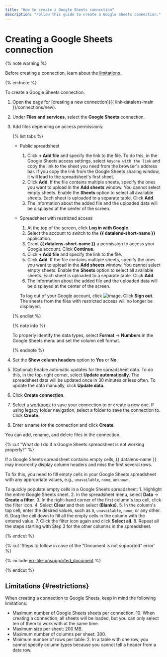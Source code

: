 ```yaml
---
title: "How to create a Google Sheets connection"
description: "Follow this guide to create a Google Sheets connection."
---
```


# Creating a Google Sheets connection

{% note warning %}


Before creating a connection, learn about the [limitations](#restrictions).

{% endnote %}

To create a Google Sheets connection:

1. Open the page for [creating a new connection]({{ link-datalens-main }}/connections/new).
1. Under **Files and services**, select the **Google Sheets** connection.


1. Add files depending on access permissions:

   {% list tabs %}

   - Public spreadsheet

      1. Click **+ Add file** and specify the link to the file. To do this, in the Google Sheets access settings, select `Anyone with the link` and copy the link to the sheet you need from the browser's address bar. If you copy the link from the Google Sheets sharing window, it will lead to the spreadsheet's first sheet.
      1. Click **Add**. If the file contains multiple sheets, specify the ones you want to upload in the **Add sheets** window. You cannot select empty sheets. Enable the **Sheets** option to select all available sheets. Each sheet is uploaded to a separate table. Click **Add**.
      1. The information about the added file and the uploaded data will be displayed at the center of the screen.

   - Spreadsheet with restricted access

      1. At the top of the screen, click **Log in with Google**.
      1. Select the account to switch to the **{{ datalens-short-name }}** application.
      1. Grant **{{ datalens-short-name }}** a permission to access your Google account. Click **Continue**.
      1. Click **+ Add file** and specify the link to the file.
      1. Click **Add**. If the file contains multiple sheets, specify the ones you want to upload in the **Add sheets** window. You cannot select empty sheets. Enable the **Sheets** option to select all available sheets. Each sheet is uploaded to a separate table. Click **Add**.
      1. The information about the added file and the uploaded data will be displayed at the center of the screen.

      To log out of your Google account, click ![image](../../../_assets/console-icons/arrow-right-from-square.svg). Click **Sign out**. The sheets from the files with restricted access will no longer be displayed.

   {% endlist %}

   {% note info %}

   To properly identify the data types, select **Format** → **Numbers** in the Google Sheets menu and set the column cell format.

   {% endnote %}

1. Set the **Show column headers** option to **Yes** or **No**.
1. (Optional) Enable automatic updates for the spreadsheet data. To do this, in the top-right corner, select **Update automatically**. The spreadsheet data will be updated once in 30 minutes or less often. To update the data manually, click **Update data**.
1. Click **Create connection**.
1. Select a [workbook](../../workbooks-collections/index.md) to save your connection to or create a new one. If using legacy folder navigation, select a folder to save the connection to. Click **Create**.
1. Enter a name for the connection and click **Create**.

You can add, rename, and delete files in the connection.



{% cut "What do I do if a Google Sheets spreadsheet is not working properly?" %}

If a Google Sheets spreadsheet contains empty cells, {{ datalens-name }} may incorrectly display column headers and miss the first several rows.

To fix this, you need to fill empty cells in your Google Sheets spreadsheet with any appropriate values, e.g., `unavailable`, `none`, `unknown`.

To quickly populate empty cells in a Google Sheets spreadsheet:
1\. Highlight the entire Google Sheets sheet.
2\. In the spreadsheet menu, select **Data** → **Create a filter**.
3\. In the right-hand corner of the first column's top cell, click the filter icon.
4\. Select **Clear** and then select **(Blanks)**.
5\. In the column's top cell, enter the desired values, such as `0`, `unavailable`, `none`, or any other.
6\. Drag the cell down to fill all the empty cells in the column with the entered value.
7\. Click the filter icon again and click **Select all**.
8\. Repeat all the steps starting with Step 3 for the other columns in the spreadsheet.

{% endcut %}

{% cut 'Steps to follow in case of the "Document is not supported" error' %}

{% include [err-file-unsupported_document](../../../_includes/datalens/err-file-unsupported_document.md) %}

{% endcut %}

## Limitations {#restrictions}

When creating a connection to Google Sheets, keep in mind the following limitations:

* Maximum number of Google Sheets sheets per connection: 10. When creating a connection, all sheets will be loaded, but you can only select ten of them to work with at the same time.
* Maximum size per sheet: 200 MB.
* Maximum number of columns per sheet: 300.
* Minimum number of rows per table: 2. In a table with one row, you cannot specify column types because you cannot tell a header from a data row.